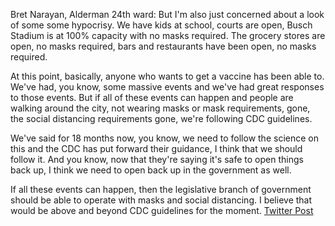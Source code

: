 Bret Narayan, Alderman 24th ward: But I'm also just concerned about a look of some some hypocrisy. We have kids at school, courts are open, Busch Stadium is at 100% capacity with no masks required. The grocery stores are open, no masks required, bars and restaurants have been open, no masks required. 

At this point, basically, anyone who wants to get a vaccine has been able to. We've had, you know, some massive events and we've had great responses to those events. But if all of these events can happen and people are walking around the city, not wearing masks or mask requirements, gone, the social distancing requirements gone, we're following CDC guidelines. 

We've said for 18 months now, you know, we need to follow the science on this and the CDC has put forward their guidance, I think that we should follow it. And you know, now that they're saying it's safe to open things back up, I think we need to open back up in the government as well. 

If all these events can happen, then the legislative branch of government should be able to operate with masks and social distancing. I believe that would be above and beyond CDC guidelines for the moment.
[Twitter Post](https://twitter.com/StlPoliticClips/status/1401253983109488645?s=20)
